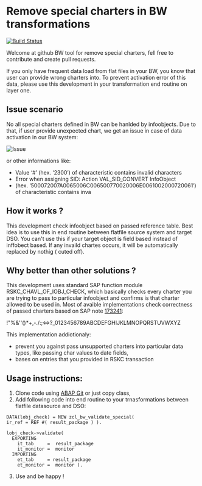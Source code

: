 
# Remove special charters in BW transformations

[![Build Status](https://travis-ci.org/pawelwiejkut/bw_remove_charters.svg?branch=master)](https://travis-ci.org/pawelwiejkut/bw_remove_charters)

Welcome at github BW tool for remove special charters, fell free to contribute and create pull requests.

If you only have frequent data load from flat files in your BW, you know that user can provide wrong charters into. To prevent activation error of this data, please use this development in your transformation end routine on layer one. 

## Issue scenario

No all special charters defined in BW can be hanlded by infoobjects. Due to that, if user provide unexpected chart, we get an issue in case of data activation in our BW system:

![Issue](https://pawelwiejkut.net/github/bw_remove_charters_issue.png)

or other informations like:
* Value ‘#’ (hex. ‘2300’) of characteristic  contains invalid characters
* Error when assigning SID: Action VAL_SID_CONVERT InfoObject
* (hex. ‘500072007A0065006C006500770020006E0061002000720061’) of characteristic  contains inva

## How it works ?

This development check infoobject based on passed reference table. Best idea is to use this in end routine between flatfile source system and target DSO. You can't use this if your target object is field based instead of inffobect based. If any invaild chartes occurs, it will be automatically replaced by nothig ( cuted off).

## Why better than other solutions ?

This development uses standard SAP function module RSKC_CHAVL_OF_IOBJ_CHECK, which basically checks every charter you are trying to pass to particular infoobject and confirms is that charter allowed to be used in. Most of avaible implementations check correctness of passed charters based on SAP note [173241](https://launchpad.support.sap.com/#/notes/173241):

!"%&''()*+,-./:;<=>?_0123456789ABCDEFGHIJKLMNOPQRSTUVWXYZ

This implementation addiotionaly:

* prevent you against pass unsupported charters into particular data types, like passing char values to date fields,
* bases on entries that you provided in RSKC transaction

## Usage instructions:

1. Clone code using [ABAP Git](https://github.com/larshp/abapGit) or just copy class,
2. Add following code into end routine to your trnasformations between flatfile datasource and DSO:

```ABAP
DATA(lobj_check) = NEW zcl_bw_validate_special(
ir_ref = REF #( result_package ) ).

lobj_check->validate(
  EXPORTING
    it_tab     =  result_package
    it_monitor =  monitor
  IMPORTING
    et_tab     = result_package
    et_monitor =  monitor ).
```

3. Use and be happy !
